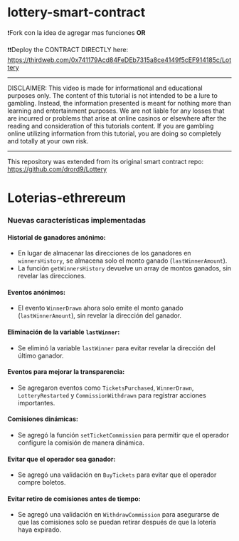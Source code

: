 # lottery-smart-contract

❗Fork con la idea de agregar mas funciones
**OR**

❗❗Deploy the CONTRACT DIRECTLY here: https://thirdweb.com/0x741179Acd84FeDEb7315a8ce4149f5cEF914185c/Lottery


--------

DISCLAIMER: This video is made for informational and educational purposes only. The content of this tutorial is not intended to be a lure to gambling. Instead, the information presented is meant for nothing more than learning and entertainment purposes. We are not liable for any losses that are incurred or problems that arise at online casinos or elsewhere after the reading and consideration of this tutorials content. If you are gambling online utilizing information from this tutorial, you are doing so completely and totally at your own risk.

---------

This repository was extended from its original smart contract repo: https://github.com/drord9/Lottery
# Loterias-ethrereum
### Nuevas características implementadas

#### Historial de ganadores anónimo:
- En lugar de almacenar las direcciones de los ganadores en `winnersHistory`, se almacena solo el monto ganado (`lastWinnerAmount`).
- La función `getWinnersHistory` devuelve un array de montos ganados, sin revelar las direcciones.

#### Eventos anónimos:
- El evento `WinnerDrawn` ahora solo emite el monto ganado (`lastWinnerAmount`), sin revelar la dirección del ganador.

#### Eliminación de la variable `lastWinner`:
- Se eliminó la variable `lastWinner` para evitar revelar la dirección del último ganador.

#### Eventos para mejorar la transparencia:
- Se agregaron eventos como `TicketsPurchased`, `WinnerDrawn`, `LotteryRestarted` y `CommissionWithdrawn` para registrar acciones importantes.

#### Comisiones dinámicas:
- Se agregó la función `setTicketCommission` para permitir que el operador configure la comisión de manera dinámica.

#### Evitar que el operador sea ganador:
- Se agregó una validación en `BuyTickets` para evitar que el operador compre boletos.

#### Evitar retiro de comisiones antes de tiempo:
- Se agregó una validación en `WithdrawCommission` para asegurarse de que las comisiones solo se puedan retirar después de que la lotería haya expirado.
